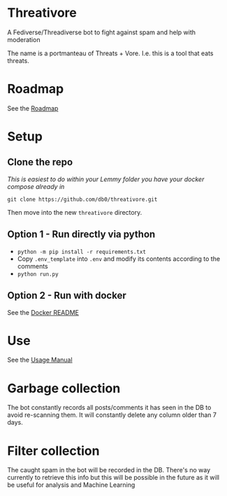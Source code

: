 # Threativore

A Fediverse/Threadiverse bot to fight against spam and help with moderation

The name is a portmanteau of Threats + Vore. I.e. this is a tool that eats threats.

# Roadmap

See the [Roadmap](README_roadmap.md)

# Setup

## Clone the repo

_This is easiest to do within your Lemmy folder you have your docker compose already in_

`git clone https://github.com/db0/threativore.git`

Then move into the new `threativore` directory.

## Option 1 - Run directly via python

* `python -m pip install -r requirements.txt`
* Copy `.env_template` into `.env` and modify its contents according to the comments
* `python run.py`

## Option 2 - Run with docker

See the [Docker README](README_docker.md)

# Use

See the [Usage Manual](README_manual.md)

# Garbage collection

The bot constantly records all posts/comments it has seen in the DB to avoid re-scanning them. It will constantly delete any column older than 7 days.

# Filter collection

The caught spam in the bot will be recorded in the DB. There's no way currently to retrieve this info but this will be possible in the future as it will be useful for analysis and Machine Learning